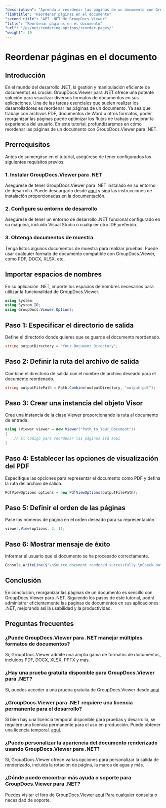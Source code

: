 ```yaml
---
"description": "Aprenda a reordenar las páginas de un documento con GroupDocs.Viewer para .NET. Siga nuestro tutorial paso a paso para una gestión documental fluida."
"linktitle": "Reordenar páginas en el documento"
"second_title": "API .NET de GroupDocs.Viewer"
"title": "Reordenar páginas en el documento"
"url": "/es/net/rendering-options/reorder-pages/"
"weight": 19
---
```


# Reordenar páginas en el documento

## Introducción
En el mundo del desarrollo .NET, la gestión y manipulación eficiente de documentos es crucial. GroupDocs.Viewer para .NET ofrece una potente solución para visualizar diversos formatos de documentos en sus aplicaciones. Una de las tareas esenciales que suelen realizar los desarrolladores es reordenar las páginas de un documento. Ya sea que trabaje con archivos PDF, documentos de Word u otros formatos, poder reorganizar las páginas puede optimizar los flujos de trabajo y mejorar la experiencia del usuario. En este tutorial, profundizaremos en cómo reordenar las páginas de un documento con GroupDocs.Viewer para .NET.
## Prerrequisitos
Antes de sumergirse en el tutorial, asegúrese de tener configurados los siguientes requisitos previos:
### 1. Instalar GroupDocs.Viewer para .NET
Asegúrese de tener GroupDocs.Viewer para .NET instalado en su entorno de desarrollo. Puede descargarlo desde [aquí](https://releases.groupdocs.com/viewer/net/) y siga las instrucciones de instalación proporcionadas en la documentación.
### 2. Configure su entorno de desarrollo
Asegúrese de tener un entorno de desarrollo .NET funcional configurado en su máquina, incluido Visual Studio o cualquier otro IDE preferido.
### 3. Obtenga documentos de muestra
Tenga listos algunos documentos de muestra para realizar pruebas. Puede usar cualquier formato de documento compatible con GroupDocs.Viewer, como PDF, DOCX, XLSX, etc.

## Importar espacios de nombres
En su aplicación .NET, importe los espacios de nombres necesarios para utilizar la funcionalidad de GroupDocs.Viewer.

```csharp
using System;
using System.IO;
using GroupDocs.Viewer.Options;
```
## Paso 1: Especificar el directorio de salida
Define el directorio donde quieres que se guarde el documento reordenado.
```csharp
string outputDirectory = "Your Document Directory";
```
## Paso 2: Definir la ruta del archivo de salida
Combine el directorio de salida con el nombre de archivo deseado para el documento reordenado.
```csharp
string outputFilePath = Path.Combine(outputDirectory, "output.pdf");
```
## Paso 3: Crear una instancia del objeto Visor
Cree una instancia de la clase Viewer proporcionando la ruta al documento de entrada.
```csharp
using (Viewer viewer = new Viewer("Path_to_Your_Document"))
{
    // El código para reordenar las páginas irá aquí
}
```
## Paso 4: Establecer las opciones de visualización del PDF
Especifique las opciones para representar el documento como PDF y defina la ruta del archivo de salida.
```csharp
PdfViewOptions options = new PdfViewOptions(outputFilePath);
```
## Paso 5: Definir el orden de las páginas
Pase los números de página en el orden deseado para su representación.
```csharp
viewer.View(options, 2, 1);
```
## Paso 6: Mostrar mensaje de éxito
Informar al usuario que el documento se ha procesado correctamente.
```csharp
Console.WriteLine($"\nSource document rendered successfully.\nCheck output in {outputDirectory}.");
```

## Conclusión
En conclusión, reorganizar las páginas de un documento es sencillo con GroupDocs.Viewer para .NET. Siguiendo los pasos de este tutorial, podrá administrar eficientemente las páginas de documentos en sus aplicaciones .NET, mejorando así la usabilidad y la productividad.
## Preguntas frecuentes
### ¿Puede GroupDocs.Viewer para .NET manejar múltiples formatos de documentos?
Sí, GroupDocs.Viewer admite una amplia gama de formatos de documentos, incluidos PDF, DOCX, XLSX, PPTX y más.
### ¿Hay una prueba gratuita disponible para GroupDocs.Viewer para .NET?
Sí, puedes acceder a una prueba gratuita de GroupDocs.Viewer desde [aquí](https://releases.groupdocs.com/).
### ¿GroupDocs.Viewer para .NET requiere una licencia permanente para el desarrollo?
Si bien hay una licencia temporal disponible para pruebas y desarrollo, se requiere una licencia permanente para el uso en producción. Puede obtener una licencia temporal. [aquí](https://purchase.groupdocs.com/temporary-license/).
### ¿Puedo personalizar la apariencia del documento renderizado usando GroupDocs.Viewer para .NET?
Sí, GroupDocs.Viewer ofrece varias opciones para personalizar la salida de renderizado, incluida la rotación de página, la marca de agua y más.
### ¿Dónde puedo encontrar más ayuda o soporte para GroupDocs.Viewer para .NET?
Puedes visitar el foro de GroupDocs.Viewer [aquí](https://forum.groupdocs.com/c/viewer/9) Para cualquier consulta o necesidad de soporte.